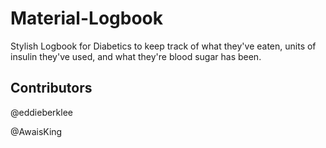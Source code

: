 # Material-Logbook
Stylish Logbook for Diabetics to keep track of what they've eaten, units of insulin they've used, and what they're blood sugar has been.


## Contributors
@eddieberklee

@AwaisKing
